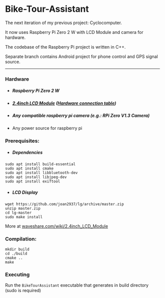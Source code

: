 # Bike-Tour-Assistant
The next iteration of my previous project: Cyclocomputer.

It now uses Raspberry Pi Zero 2 W with LCD Module and camera for hardware.

The codebase of the Raspberry Pi project is written in C++.

Separate branch contains Android project for phone control and GPS signal source.

---

### Hardware
- ##### Raspberry Pi Zero 2 W
- ##### [2.4inch LCD Module](https://www.waveshare.com/wiki/2.4inch_LCD_Module) ([Hardware connection table](https://www.waveshare.com/wiki/2.4inch_LCD_Module#Raspberry_Pi_hardware_connection))
- ##### Any compatible raspberry pi camera (e.g.: RPi Zero V1.3 Camera)
- Any power source for raspberry pi

### Prerequisites: 
- ##### Dependencies
```
sudo apt install build-essential
sudo apt install cmake
sudo apt install libbluetooth-dev
sudo apt install libjpeg-dev
sudo apt install exiftool
```
- ##### LCD Display
```
wget https://github.com/joan2937/lg/archive/master.zip
unzip master.zip
cd lg-master
sudo make install
```
More at [waveshare.com/wiki/2.4inch_LCD_Module](https://www.waveshare.com/wiki/2.4inch_LCD_Module)

### Compilation:
```
mkdir build
cd ./build
cmake ..
make
```

### Executing
Run the `BikeTourAssistant` executable that generates in build directory (sudo is required)